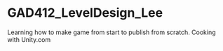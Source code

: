 GAD412_LevelDesign_Lee
======================

Learning how to make game from start to publish from scratch. Cooking with Unity.com

